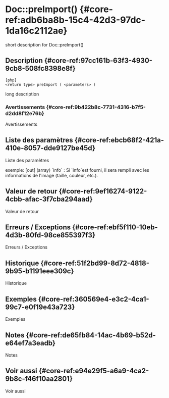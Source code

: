 # Doc::preImport() {#core-ref:adb6ba8b-15c4-42d3-97dc-1da16c2112ae}

<div class="short-description">
<span class="fixme template">short description for Doc::preImport()</span>
</div>
<!--
<div class="applicability">
Obsolète depuis #.#.#
</div>
-->

## Description {#core-ref:97cc161b-63f3-4930-9cb8-508fc8398e8f}

    [php]
    <return type> preImport ( <parameters> )

<span class="fixme template">long description</span>

### Avertissements {#core-ref:9b422b8c-7731-4316-b7f5-d2dd8f12e76b}

<span class="fixme template">Avertissements</span>

## Liste des paramètres {#core-ref:ebcb68f2-421a-410e-8057-dde9127be45d}

<span class="fixme template">Liste des paramètres</span>

<div class="fixme template">
exemple:  
[out] (array) `info`
:   Si `info`est fourni, il sera rempli avec les informations de l'image (taille, couleur, etc.).
</div>

## Valeur de retour {#core-ref:9ef16274-9122-4cbb-afac-3f7cba294aad}

<span class="fixme template">Valeur de retour</span>

## Erreurs / Exceptions {#core-ref:ebf5f110-10eb-4d3b-80fd-98ce855397f3}

<span class="fixme template">Erreurs / Exceptions</span>

## Historique {#core-ref:51f2bd99-8d72-4818-9b95-b1191eee309c}

<span class="fixme template">Historique</span>

## Exemples {#core-ref:360569e4-e3c2-4ca1-99c7-e0f19e43a723}

<span class="fixme template">Exemples</span>

## Notes {#core-ref:de65fb84-14ac-4b69-b52d-e64ef7a3eadb}

<span class="fixme template">Notes</span>

## Voir aussi {#core-ref:e94e29f5-a6a9-4ca2-9b8c-f46f10aa2801}

<span class="fixme template">Voir aussi</span>
